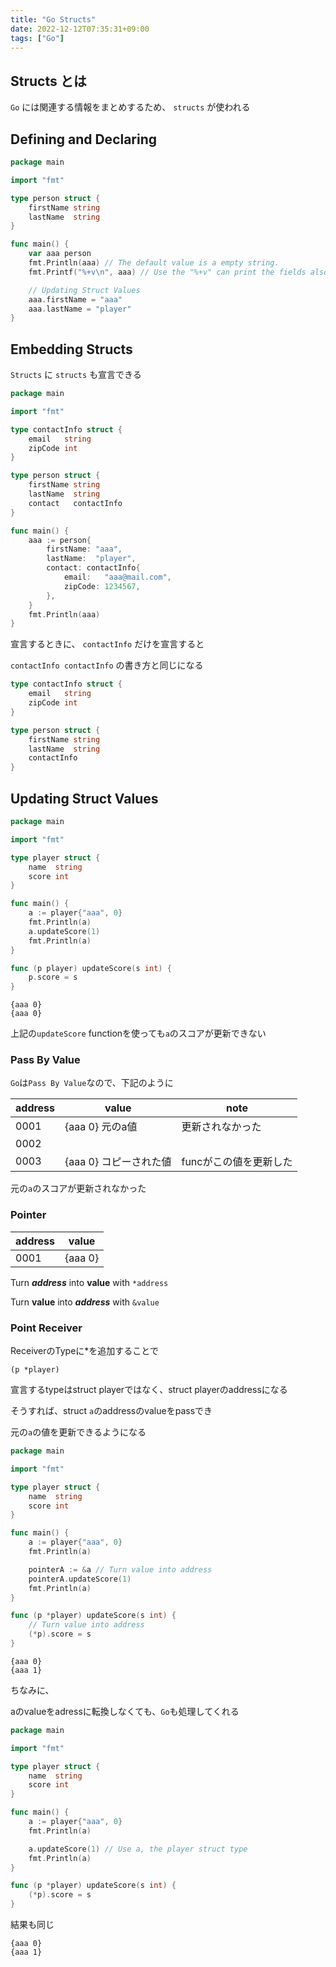 ```yaml
---
title: "Go Structs"
date: 2022-12-12T07:35:31+09:00
tags: ["Go"]
---
```

## Structs とは

`Go` には関連する情報をまとめするため、 `structs` が使われる

## Defining and Declaring

```Go
package main

import "fmt"

type person struct {
	firstName string
	lastName  string
}

func main() {
	var aaa person
	fmt.Println(aaa) // The default value is a empty string.
	fmt.Printf("%+v\n", aaa) // Use the "%+v" can print the fields also.

    // Updating Struct Values
    aaa.firstName = "aaa"
    aaa.lastName = "player"
}
```

## Embedding Structs

`Structs` に `structs` も宣言できる

```Go
package main

import "fmt"

type contactInfo struct {
	email   string
	zipCode int
}

type person struct {
	firstName string
	lastName  string
	contact   contactInfo
}

func main() {
	aaa := person{
		firstName: "aaa",
		lastName:  "player",
		contact: contactInfo{
			email:   "aaa@mail.com",
			zipCode: 1234567,
		},
	}
	fmt.Println(aaa)
}
```

宣言するときに、 `contactInfo` だけを宣言すると

`contactInfo contactInfo` の書き方と同じになる

```Go
type contactInfo struct {
	email   string
	zipCode int
}

type person struct {
	firstName string
	lastName  string
	contactInfo
}
```

## Updating Struct Values

```Go
package main

import "fmt"

type player struct {
	name  string
	score int
}

func main() {
	a := player{"aaa", 0}
	fmt.Println(a)
	a.updateScore(1)
	fmt.Println(a)
}

func (p player) updateScore(s int) {
	p.score = s
}
```
```zsh:output
{aaa 0}
{aaa 0}
```

上記の`updateScore` functionを使っても`a`のスコアが更新できない

### Pass By Value

`Go`は`Pass By Value`なので、下記のように

|address|value|note|
|---|---|---|
|0001|{aaa 0} 元のa値|更新されなかった|
|0002|||
|0003|{aaa 0} コピーされた値|funcがこの値を更新した|

元の`a`のスコアが更新されなかった

### Pointer

|address|value|
|---|---|
|0001|{aaa 0}|

Turn ___address___ into **value** with `*address`

Turn **value** into ___address___ with `&value`

### Point Receiver

ReceiverのTypeに*を追加することで

`(p *player)`

宣言するtypeはstruct playerではなく、struct playerのaddressになる

そうすれば、struct `a`のaddressのvalueをpassでき

元の`a`の値を更新できるようになる

```Go
package main

import "fmt"

type player struct {
	name  string
	score int
}

func main() {
	a := player{"aaa", 0}
	fmt.Println(a)

	pointerA := &a // Turn value into address
	pointerA.updateScore(1)
	fmt.Println(a)
}

func (p *player) updateScore(s int) {
    // Turn value into address
	(*p).score = s
}
```

```zsh:output
{aaa 0}
{aaa 1}
```

ちなみに、

aのvalueをadressに転換しなくても、`Go`も処理してくれる

```Go
package main

import "fmt"

type player struct {
	name  string
	score int
}

func main() {
	a := player{"aaa", 0}
	fmt.Println(a)

	a.updateScore(1) // Use a, the player struct type
	fmt.Println(a)
}

func (p *player) updateScore(s int) {
	(*p).score = s
}
```

結果も同じ

```zsh:output
{aaa 0}
{aaa 1}
```
